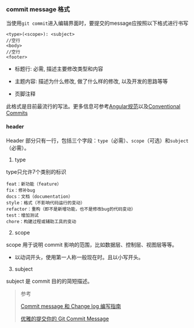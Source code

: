 ### commit message 格式

当使用`git commit`进入编辑界面时，要提交的message应按照以下格式进行书写

```
<type>(<scope>): <subject>
//空行
<body>
//空行
<footer>
```

- 标题行: 必需, 描述主要修改类型和内容

- 主题内容: 描述为什么修改, 做了什么样的修改, 以及开发的思路等等

- 页脚注释

此格式是目前最流行的写法。更多信息可参考[Angular规范](https://github.com/angular/angular.js/blob/master/DEVELOPERS.md#-git-commit-guidelines)以及[Conventional Commits](https://www.conventionalcommits.org/en/v1.0.0/)

#### header

Header 部分只有一行，包括三个字段：`type`（必需）、`scope`（可选）和`subject`（必需）。

1. type

type只允许7个类别的标识

```
feat：新功能（feature）
fix：修补bug
docs：文档（documentation）
style：格式（不影响代码运行的变动）
refactor：重构（即不是新增功能，也不是修改bug的代码变动）
test：增加测试
chore：构建过程或辅助工具的变动
```

2. scope

scope 用于说明 commit 影响的范围，比如数据层、控制层、视图层等等。

- 以动词开头，使用第一人称一般现在时。且以小写开头。

3. subject

subject 是 commit 目的的简短描述。

> 参考
>
> [Commit message 和 Change log 编写指南](https://www.ruanyifeng.com/blog/2016/01/commit_message_change_log.html)
>
> [优雅的提交你的 Git Commit Message](https://juejin.im/post/5afc5242f265da0b7f44bee4)

